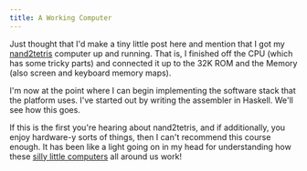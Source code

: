 ```yaml
---
title: A Working Computer
---
```


Just thought that I'd make a tiny little post here and mention that I got
my [nand2tetris][n2t] computer up and running. That is, I finished off the
CPU (which has some tricky parts) and connected it up to the 32K ROM and
the Memory (also screen and keyboard memory maps).

I'm now at the point where I can begin implementing the software stack that
the platform uses. I've started out by writing the assembler in Haskell.
We'll see how this goes.

If this is the first you're hearing about nand2tetris, and if additionally,
you enjoy hardware-y sorts of things, then I can't recommend this course
enough. It has been like a light going on in my head for understanding how
these [silly little computers][feynman] all around us work!

[n2t]: http://www.nand2tetris.org/
[feynman]: https://www.youtube.com/watch?v=EKWGGDXe5MA
